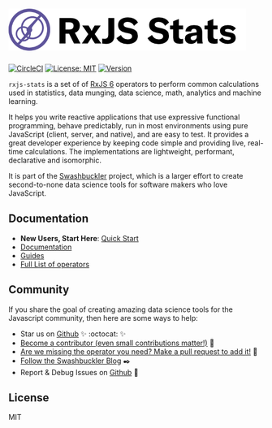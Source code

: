 # <img src="https://github.com/buccaneerai/rxjs-stats/raw/master/docs/rxjs-stats.png" />
[![CircleCI](https://circleci.com/gh/buccaneerai/rxjs-stats/tree/master.svg?style=shield)](https://circleci.com/gh/buccaneerai/rxjs-stats/tree/master)
[![License: MIT](https://img.shields.io/badge/License-MIT-green.svg)](https://opensource.org/licenses/MIT)
<a href="https://www.npmjs.com/package/@buccaneer/rxjs-stats">
  <img src="https://img.shields.io/npm/v/@buccaneer/rxjs-stats.svg" alt="Version">
</a>

`rxjs-stats` is a set of of [RxJS 6](http://rxjs-dev.firebaseapp.com/) operators to perform common calculations used in statistics, data munging, data science, math, analytics and machine learning. 

It helps you write reactive applications that use expressive functional programming, behave predictably, run in most environments using pure JavaScript (client, server, and native), and are easy to test. It provides a great developer experience by keeping code simple and providing live, real-time calculations.  The implementations are lightweight, performant, declarative and isomorphic.

It is part of the [Swashbuckler](https://swashbuckler.ai) project, which is a larger effort to create second-to-none data science tools for software makers who love JavaScript.

## Documentation
- **New Users, Start Here**: [Quick Start](https://brianbuccaneer.gitbook.io/rxjs-stats/guides/gettingstarted)
- [Documentation](https://brianbuccaneer.gitbook.io/rxjs-stats)
- [Guides](https://brianbuccaneer.gitbook.io/rxjs-stats/guides)
- [Full List of operators](https://brianbuccaneer.gitbook.io/rxjs-stats/operators)

## Community
If you share the goal of creating amazing data science tools for the Javascript community, then here are some ways to help:
- Star us on <a href='https://github.com/buccaneerai/rxjs-stats'>Github</a> ✨ :octocat: ✨
- [Become a contributor (even small contributions matter!)](https://github.com/buccaneerai/rxjs-stats/blob/master/CONTRIBUTING.md) 👑
- [Are we missing the operator you need? Make a pull request to add it!](https://github.com/buccaneerai/rxjs-stats/blob/master/docs/Guides/CreatingOperators.md) 🤦 
- [Follow the Swashbuckler Blog](https://medium.com/buccaneer) ✒️
- Report & Debug Issues on <a href='https://github.com/buccaneerai/rxjs-stats'>Github</a> 🌊
<!--- - [Add your organization's logo to the list of users]() --->
<!--- - [Join Community Discussions]() 🐬 --->
<!--- - [Become a sponser (or encourage your employer to)]()  ⚓️--->
<!--- - [Give Feedback]() --->

<!--- ## Used by --->

## License
MIT

